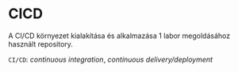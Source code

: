 # CICD

A CI/CD környezet kialakítása és alkalmazása 1 labor megoldásához használt repository.

`CI/CD`: *continuous integration*, *continuous delivery/deployment*